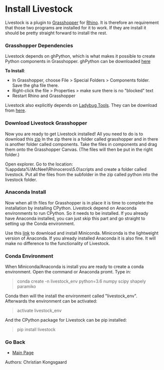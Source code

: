 # Install Livestock

Livestock is a plugin to [Grasshopper](http://www.grasshopper3d.com/) for [Rhino](https://www.rhino3d.com/). 
It is therefore an requirement that those two programs are installed for it to work. If they are install it 
should be pretty straight forward to install the rest.

### Grasshopper Dependencies

Livestock depends on ghPython, which is what makes it possible to create Python components in Grasshopper.
ghPython can be downloaded [here](http://www.food4rhino.com/app/ghpython)

**To Install**:
* In Grasshopper, choose File > Special Folders > Components folder. Save the gha file there.
* Right-click the file > Properties > make sure there is no "blocked" text
* Restart Rhino and Grasshopper

Livestock also explicitly depends on [Ladybug Tools](http://www.ladybug.tools/). 
They can be download from [here](http://www.food4rhino.com/app/ladybug-tools).

### Download Livestock Grasshopper

Now you are ready to get Livestock installed!
All you need to do is to download this [zip](https://github.com/ocni-dtu/livestock_gh/archive/master.zip)
In the zip there is a folder called grasshopper and in there is another folder called components. 
Take the files in components and drag them onto the Grasshopper Canvas. (The files will then be put in the right folder.)

Open explorer. Go to the location: %appdata%\McNeel\Rhinoceros\5.0\scripts and create a folder called livestock.
Put all the files from the subfolder in the zip called python into the livestock folder.

### Anaconda Install
Now when all th files for Grasshopper is in place it is time to complete the installation by installing CPython.
Livestock depend on Anaconda environments to run CPython. So it needs to be installed. If you already have Anaconda 
installed, you can just skip this part and go straight to setting up the Conda environment.  

Use this [link](https://repo.continuum.io/miniconda/Miniconda3-latest-Windows-x86_64.exe) to download and install Miniconda.
Miniconda is the lightweight version of Anaconda. If you already installed Anaconda it is also fine. 
It will make no difference to the functionality of Livestock. 

### Conda Environment
When Miniconda/Anaconda is install you are ready to create a conda environment. Open the command or Anaconda promt.
Type in:
> conda create -n livestock_env python=3.6 numpy scipy shapely paramiko

Conda then will the install the environment called "livestock_env". Afterwards the environment can be activated:

> activate livestock_env

And the CPython package for Livestock can be pip installed:

> pip install livestock

### Go Back
- [Main Page](/index.md)


Authors: Christian Kongsgaard